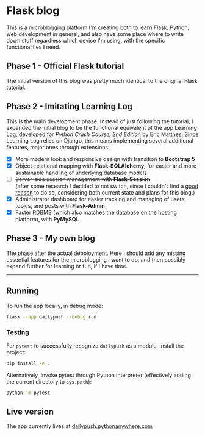 # Flask blog

This is a microblogging platform I'm creating both to learn Flask, Python,
web development in general, and also have some place where to write down stuff
regardless which device I'm using, with the specific functionalities I need.

## Phase 1 - Official Flask tutorial

The initial version of this blog was pretty much identical to the original
Flask [tutorial].

[tutorial]: <https://flask.palletsprojects.com/en/2.2.x/tutorial/>

## Phase 2 - Imitating Learning Log

This is the main development phase. Instead of just following the tutorial,
I expanded the initial blog to be the functional equivalent of the app
Learning Log, developed for _Python Crash Course, 2nd Edition_ by Eric
Matthes. Since Learning Log relies on Django, this means implementing several
additional features, major ones through extensions:

- [x] More modern look and responsive design with transition to __Bootstrap 5__
- [x] Object-relational mapping with __Flask-SQLAlchemy__, for easier and more
sustainable handling of underlying database models
- [ ] ~~Server-side session management with __Flask-Session__~~  
(after some research I decided to not switch, since I couldn't find a [good
reason](https://stackoverflow.com/questions/3948975/why-store-sessions-on-the-server-instead-of-inside-a-cookie)
to do so, considering both current state and plans for this blog.)
- [x] Administrator dashboard for easier tracking and managing of users,
topics, and posts with __Flask-Admin__
- [x] Faster RDBMS (which also matches the database on the hosting platform), with __PyMySQL__

## Phase 3 - My own blog

The phase after the actual depoloyment.
Here I should add any missing essential features for the
microblogging I want to do, and then possibly expand further
for learning or fun, if I have time.

---

## Running

To run the app locally, in debug mode:

```bash
flask --app dailypush --debug run
```

### Testing

For `pytest` to successfully recognize `dailypush` as a module, install the project:

```bash
pip install -e .
```

Alternatively, invoke pytest through Python interpreter (effectively adding the current directory to `sys.path`):

```bash
python -m pytest
```

## Live version

The app currently lives at [dailypush.pythonanywhere.com](dailypush.pythonanywhere.com)
